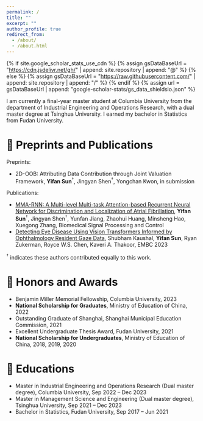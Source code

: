 ```yaml
---
permalink: /
title: ""
excerpt: ""
author_profile: true
redirect_from: 
  - /about/
  - /about.html
---
```


{% if site.google_scholar_stats_use_cdn %}
{% assign gsDataBaseUrl = "https://cdn.jsdelivr.net/gh/" | append: site.repository | append: "@" %}
{% else %}
{% assign gsDataBaseUrl = "https://raw.githubusercontent.com/" | append: site.repository | append: "/" %}
{% endif %}
{% assign url = gsDataBaseUrl | append: "google-scholar-stats/gs_data_shieldsio.json" %}

<span class='anchor' id='about-me'></span>

I am currently a final-year master student at Columbia University from the department of Industrial Engineering and Operations Research, with a dual master degree at Tsinghua University. I earned my bachelor in Statistics from Fudan University.


# 📝 Preprints and Publications 

Preprints:
- 2D-OOB: Attributing Data Contribution through Joint Valuation Framework, **Yifan Sun**$^{\dagger}$, Jingyan Shen$^{\dagger}$, Yongchan Kwon, in submission

Publications:
- [MMA-RNN: A Multi-level Multi-task Attention-based Recurrent Neural Network for Discrimination and Localization of Atrial Fibrillation](https://www.sciencedirect.com/science/article/pii/S1746809423011801), **Yifan Sun**$^{\dagger}$, Jingyan Shen$^{\dagger}$, Yunfan Jiang, Zhaohui Huang, Minsheng Hao, Xuegong Zhang, Biomedical Signal Processing and Control
- [Detecting Eye Disease Using Vision Transformers Informed by Ophthalmology Resident Gaze Data](https://arinex.com.au/EMBC/pdf/full-paper_1272.pdf), Shubham Kaushal, **Yifan Sun**, Ryan Zukerman, Royce W.S. Chen, Kaveri A. Thakoor, EMBC 2023

$^{\dagger}$ indicates these authors contributed equally to this work.


# 🥇 Honors and Awards
- Benjamin Miller Memorial Fellowship, Columbia University, 2023
- **National Scholarship for Graduates**, Ministry of Education of China, 2022
- Outstanding Graduate of Shanghai, Shanghai Municipal Education Commission, 2021
- Excellent Undergraduate Thesis Award, Fudan University, 2021
- **National Scholarship for Undergraduates**, Ministry of Education of China, 2018, 2019, 2020

# 📖 Educations
- Master in Industrial Engineering and Operations Research (Dual master degree), Columbia University, Sep 2022 – Dec 2023
- Master in Management Science and Engineering (Dual master degree), Tsinghua University, Sep 2021 – Dec 2023
- Bachelor in Statistics, Fudan University, Sep 2017 – Jun 2021

